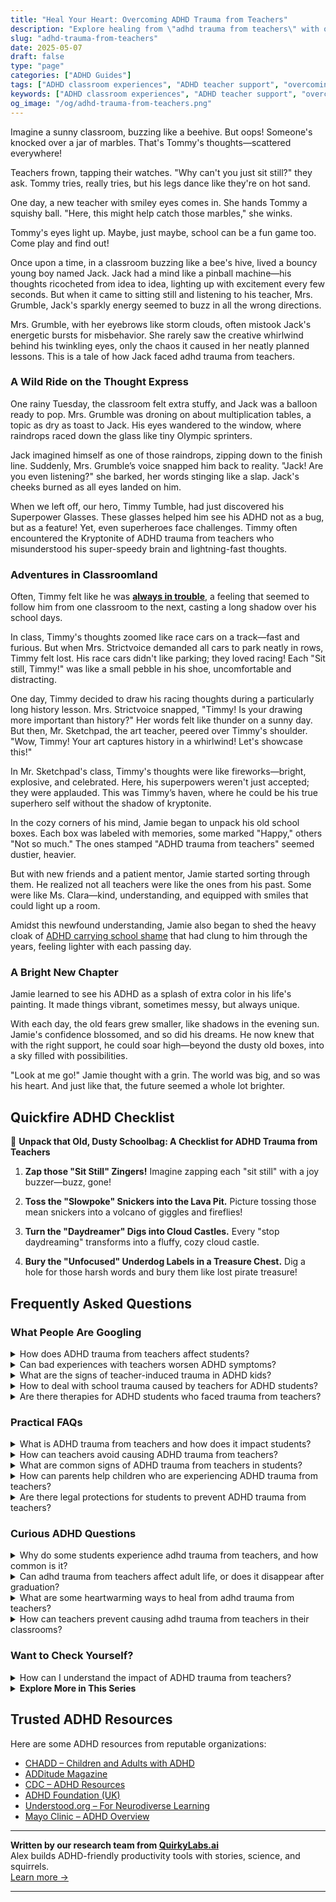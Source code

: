 ```yaml
---
title: "Heal Your Heart: Overcoming ADHD Trauma from Teachers"
description: "Explore healing from \"adhd trauma from teachers\" with our blog. Feel seen and celebrated as we transform school memories into empowering stories. Join us for a cozy, understanding journey!"
slug: "adhd-trauma-from-teachers"
date: 2025-05-07
draft: false
type: "page"
categories: ["ADHD Guides"]
tags: ["ADHD classroom experiences", "ADHD teacher support", "overcoming ADHD stigma", "ADHD coping strategies in school", "ADHD emotional trauma", "teacher impact on ADHD", "playful ADHD learning techniques"]
keywords: ["ADHD classroom experiences", "ADHD teacher support", "overcoming ADHD stigma", "ADHD coping strategies in school", "ADHD emotional trauma", "teacher impact on ADHD", "playful ADHD learning techniques"]
og_image: "/og/adhd-trauma-from-teachers.png"
---
```


Imagine a sunny classroom, buzzing like a beehive. But oops! Someone's knocked over a jar of marbles. That's Tommy's thoughts—scattered everywhere!

Teachers frown, tapping their watches. "Why can't you just sit still?" they ask. Tommy tries, really tries, but his legs dance like they're on hot sand.

One day, a new teacher with smiley eyes comes in. She hands Tommy a squishy ball. "Here, this might help catch those marbles," she winks.

Tommy's eyes light up. Maybe, just maybe, school can be a fun game too. Come play and find out!

Once upon a time, in a classroom buzzing like a bee's hive, lived a bouncy young boy named Jack. Jack had a mind like a pinball machine—his thoughts ricocheted from idea to idea, lighting up with excitement every few seconds. But when it came to sitting still and listening to his teacher, Mrs. Grumble, Jack's sparkly energy seemed to buzz in all the wrong directions.

Mrs. Grumble, with her eyebrows like storm clouds, often mistook Jack's energetic bursts for misbehavior. She rarely saw the creative whirlwind behind his twinkling eyes, only the chaos it caused in her neatly planned lessons. This is a tale of how Jack faced adhd trauma from teachers.

### A Wild Ride on the Thought Express

One rainy Tuesday, the classroom felt extra stuffy, and Jack was a balloon ready to pop. Mrs. Grumble was droning on about multiplication tables, a topic as dry as toast to Jack. His eyes wandered to the window, where raindrops raced down the glass like tiny Olympic sprinters.

Jack imagined himself as one of those raindrops, zipping down to the finish line. Suddenly, Mrs. Grumble’s voice snapped him back to reality. "Jack! Are you even listening?" she barked, her words stinging like a slap. Jack's cheeks burned as all eyes landed on him.

When we left off, our hero, Timmy Tumble, had just discovered his Superpower Glasses. These glasses helped him see his ADHD not as a bug, but as a feature! Yet, even superheroes face challenges. Timmy often encountered the Kryptonite of ADHD trauma from teachers who misunderstood his super-speedy brain and lightning-fast thoughts.

### Adventures in Classroomland

Often, Timmy felt like he was [**always in trouble**](/pages/adhd-always-in-trouble/), a feeling that seemed to follow him from one classroom to the next, casting a long shadow over his school days.

In class, Timmy's thoughts zoomed like race cars on a track—fast and furious. But when Mrs. Strictvoice demanded all cars to park neatly in rows, Timmy felt lost. His race cars didn't like parking; they loved racing! Each "Sit still, Timmy!" was like a small pebble in his shoe, uncomfortable and distracting.

One day, Timmy decided to draw his racing thoughts during a particularly long history lesson. Mrs. Strictvoice snapped, "Timmy! Is your drawing more important than history?" Her words felt like thunder on a sunny day. But then, Mr. Sketchpad, the art teacher, peered over Timmy's shoulder. "Wow, Timmy! Your art captures history in a whirlwind! Let's showcase this!"

In Mr. Sketchpad's class, Timmy's thoughts were like fireworks—bright, explosive, and celebrated. Here, his superpowers weren't just accepted; they were applauded. This was Timmy’s haven, where he could be his true superhero self without the shadow of kryptonite.

In the cozy corners of his mind, Jamie began to unpack his old school boxes. Each box was labeled with memories, some marked "Happy," others "Not so much." The ones stamped "ADHD trauma from teachers" seemed dustier, heavier.

But with new friends and a patient mentor, Jamie started sorting through them. He realized not all teachers were like the ones from his past. Some were like Ms. Clara—kind, understanding, and equipped with smiles that could light up a room.

Amidst this newfound understanding, Jamie also began to shed the heavy cloak of [ADHD carrying school shame](/pages/adhd-carrying-school-shame/) that had clung to him through the years, feeling lighter with each passing day.

### A Bright New Chapter

Jamie learned to see his ADHD as a splash of extra color in his life's painting. It made things vibrant, sometimes messy, but always unique.

With each day, the old fears grew smaller, like shadows in the evening sun. Jamie's confidence blossomed, and so did his dreams. He now knew that with the right support, he could soar high—beyond the dusty old boxes, into a sky filled with possibilities.

"Look at me go!" Jamie thought with a grin. The world was big, and so was his heart. And just like that, the future seemed a whole lot brighter.

## Quickfire ADHD Checklist

🎒 **Unpack that Old, Dusty Schoolbag: A Checklist for ADHD Trauma from Teachers**

1. **Zap those "Sit Still" Zingers!**
   Imagine zapping each "sit still" with a joy buzzer—buzz, gone!

2. **Toss the "Slowpoke" Snickers into the Lava Pit.**
   Picture tossing those mean snickers into a volcano of giggles and fireflies!

3. **Turn the "Daydreamer" Digs into Cloud Castles.**
   Every "stop daydreaming" transforms into a fluffy, cozy cloud castle.

4. **Bury the "Unfocused" Underdog Labels in a Treasure Chest.**
   Dig a hole for those harsh words and bury them like lost pirate treasure!

## Frequently Asked Questions



### What People Are Googling

<details><summary>How does ADHD trauma from teachers affect students?</summary><p>When students with ADHD experience trauma from teachers, such as harsh criticism or misunderstanding, it can significantly affect their self-esteem and trust in educational environments. This kind of negative experience can lead students to feel anxious or resistant about participating in class, expressing their ideas, or seeking help. It's important to acknowledge these feelings and understand that they are a natural response to past difficulties. With supportive relationships and positive experiences, students can gradually rebuild confidence and find joy in learning again.</p></details>
<details><summary>Can bad experiences with teachers worsen ADHD symptoms?</summary><p>Absolutely, experiences with teachers can significantly impact how you feel and cope with ADHD. If a teacher is not understanding or supportive, it can exacerbate feelings of frustration, anxiety, or low self-esteem, which might make ADHD symptoms seem more intense or harder to manage. It’s really important to have a supportive educational environment that adapts to your needs and helps you thrive. Remember, it’s okay to seek out and advocate for the support you deserve, so you can create a more positive learning experience.</p></details>
<details><summary>What are the signs of teacher-induced trauma in ADHD kids?</summary><p>Recognizing teacher-induced trauma in children with ADHD involves noticing changes in their behavior or attitude towards school. These children might exhibit increased anxiety, reluctance, or resistance about going to school, or they might start to express feelings of inadequacy and frustration related to their learning experiences. You may also observe physical symptoms such as headaches or stomachaches that often arise on school days. It’s important to gently open up a supportive conversation with your child about how they feel their interactions with their teacher make them feel, providing a safe space for them to express their thoughts and feelings.</p></details>
<details><summary>How to deal with school trauma caused by teachers for ADHD students?</summary><p>Navigating school trauma, especially when it involves teachers, can feel incredibly challenging, but remember, you're not alone. It's important to start by finding a supportive space where you are comfortable expressing your feelings—perhaps a counselor, trusted mentor, or a support group for ADHD. Together, you can explore strategies to rebuild your confidence in learning environments, which might include advocating for accommodations that respect your learning style. Above all, be gentle with yourself as you heal; it's okay to take things one step at a time and celebrate small victories along the way.</p></details>
<details><summary>Are there therapies for ADHD students who faced trauma from teachers?</summary><p>Absolutely, there are supportive therapies available that can really help students with ADHD who have experienced trauma from teachers. Therapy options like trauma-informed therapy or cognitive-behavioral therapy (CBT) are specifically designed to address the emotional and psychological impacts of such experiences. It’s also a good idea to find therapists who specialize in both ADHD and trauma to ensure the most understanding and effective approach. Remember, seeking help is a positive step forward, and it's important to surround yourself with supportive people who understand your unique experiences.</p></details>



### Practical FAQs

<details><summary>What is ADHD trauma from teachers and how does it impact students?</summary><p>ADHD trauma from teachers can occur when educators, perhaps unknowingly, respond to ADHD-related behaviors with criticism, impatience, or punishment, rather than understanding and support. This can lead students to feel misunderstood, ashamed, or anxious, impacting their self-esteem and relationship with learning. Over time, these negative experiences can contribute to emotional scars, making it harder for students to trust educators or fully engage in educational environments. Recognizing and addressing this trauma is crucial for healing and helping students with ADHD embrace their potential in more supportive and affirming ways.</p></details>
<details><summary>How can teachers avoid causing ADHD trauma from teachers?</summary><p>Absolutely, a supportive classroom environment is crucial for all students, especially for those with ADHD. Teachers can avoid causing ADHD-related trauma by being patient, flexible, and understanding of each student's unique needs. It's beneficial to use clear, consistent instructions and to provide positive, encouraging feedback rather than criticism. Also, incorporating movement breaks and offering various ways to participate can help students with ADHD feel more engaged and valued in the classroom.</p></details>
<details><summary>What are common signs of ADHD trauma from teachers in students?</summary><p>Absolutely, it's important to recognize how interactions in educational settings can impact students, especially those with ADHD. Some common signs of trauma resulting from negative school experiences include feelings of anxiety or reluctance about school, a noticeable drop in academic performance, or an increase in behaviors like avoidance or resistance when it comes to schoolwork. Students might also express feelings of inadequacy, often using phrases like "I'm stupid" or "I can't do anything right," which can really highlight their internal struggle. It's crucial to approach these signs with understanding and support, providing a nurturing environment that addresses their specific needs and helps them thrive.</p></details>
<details><summary>How can parents help children who are experiencing ADHD trauma from teachers?</summary><p>It's so important to support your child if they're feeling overwhelmed or hurt due to their experiences at school. A cozy, open conversation where you listen to their feelings without judgment can really help them feel safer and understood. Together, you could brainstorm and write down specific issues and think about practical steps, like arranging a meeting with the teacher to discuss accommodations that respect your child's unique needs. Remember, you're a wonderful advocate for your child, and by working collaboratively with the school, you can help create a more supportive learning environment for them.</p></details>
<details><summary>Are there legal protections for students to prevent ADHD trauma from teachers?</summary><p>Absolutely, and it's wonderful that you're looking into this! In many countries, including the United States, there are laws like the Americans with Disabilities Act (ADA) and the Individuals with Disabilities Education Act (IDEA) that help protect students with ADHD. These laws ensure that students can receive accommodations tailored to their needs, which can include adjustments in teaching methods, extra time on tests, or a quieter learning environment. It's all about creating a supportive educational setting that prevents any negative experiences and helps every student thrive. If you're unsure about how these laws apply or how to request accommodations, a school counselor or an educational advocate can be a fantastic resource.</p></details>



### Curious ADHD Questions

<details><summary>Why do some students experience adhd trauma from teachers, and how common is it?</summary><p>It’s really understandable that some students with ADHD might experience what feels like trauma from interactions with teachers. This often happens because not all educators are fully informed or trained on how ADHD affects learning and behavior, which can lead to misunderstandings or negative interactions. For instance, a student might feel embarrassed or punished for behaviors that are linked to their ADHD, like difficulty sitting still or paying attention. While it's hard to pinpoint exactly how common this is, awareness is growing, and many are advocating for better teacher training on ADHD to foster a more supportive learning environment. Your feelings are valid, and it's important to seek support if school feels overwhelming.</p></details>
<details><summary>Can adhd trauma from teachers affect adult life, or does it disappear after graduation?</summary><p>Absolutely, experiences with teachers during your formative years can certainly linger into adulthood, especially for someone with ADHD. Teachers often play significant roles in our development, and negative interactions can leave lasting impressions. However, it's important to remember that while these experiences may shape us, they don't define us. Exploring these memories with a therapist or an ADHD coach can be incredibly healing, helping you to understand and overcome their impact, and empower you to thrive in your adult life.</p></details>
<details><summary>What are some heartwarming ways to heal from adhd trauma from teachers?</summary><p>It's truly important to nurture your heart after experiencing difficult times, especially with something as impactful as ADHD-related trauma from schooling. One comforting way to start healing is by reconnecting with your inner child through activities you might have loved but felt discouraged from pursuing, like art, music, or any creative outlet. Consider joining support groups or forums where experiences similar to yours are shared; hearing others’ stories and sharing your own can be incredibly affirming and healing. Lastly, if possible, working with a therapist who specializes in ADHD can provide personalized guidance to help you understand and heal from your experiences in a safe, supportive environment. Remember, you deserve to make space for your healing and find joy in your unique journey.</p></details>
<details><summary>How can teachers prevent causing adhd trauma from teachers in their classrooms?</summary><p>Absolutely, teachers play such a crucial role in nurturing a positive learning environment. To prevent causing ADHD-related trauma, teachers can start by educating themselves about ADHD and its effects on learning and behavior. This awareness can lead to more empathetic and tailored teaching strategies that accommodate the unique needs of students with ADHD, such as providing clear, concise instructions or allowing for movement breaks. By fostering an inclusive and understanding classroom atmosphere, teachers help ensure all students feel valued and supported, significantly reducing the risk of negative experiences related to ADHD.</p></details>



### Want to Check Yourself?

<details><summary>How can I understand the impact of ADHD trauma from teachers?</summary><p>It’s really important to acknowledge and understand the impact that negative experiences with teachers can have, especially when you’re managing ADHD. Remember, it's completely valid to feel affected by past interactions where you might have felt misunderstood or unsupported. To better understand this impact, it can be very helpful to talk it through with someone who gets it—perhaps a therapist, a coach, or a supportive peer who shares similar experiences. Reflecting on these experiences and discussing them can help you identify how they affect your current feelings about learning and interacting with others, helping you to heal and find strategies that support your well-being.</p></details>

<script type="application/ld+json">
{
  "@context": "https://schema.org",
  "@type": "FAQPage",
  "mainEntity": [
    {
      "@type": "Question",
      "name": "How does ADHD trauma from teachers affect students?",
      "acceptedAnswer": {
        "@type": "Answer",
        "text": "When students with ADHD experience trauma from teachers, such as harsh criticism or misunderstanding, it can significantly affect their self-esteem and trust in educational environments. This kind of negative experience can lead students to feel anxious or resistant about participating in class, expressing their ideas, or seeking help. It's important to acknowledge these feelings and understand that they are a natural response to past difficulties. With supportive relationships and positive experiences, students can gradually rebuild confidence and find joy in learning again."
      }
    },
    {
      "@type": "Question",
      "name": "Can bad experiences with teachers worsen ADHD symptoms?",
      "acceptedAnswer": {
        "@type": "Answer",
        "text": "Absolutely, experiences with teachers can significantly impact how you feel and cope with ADHD. If a teacher is not understanding or supportive, it can exacerbate feelings of frustration, anxiety, or low self-esteem, which might make ADHD symptoms seem more intense or harder to manage. It\u2019s really important to have a supportive educational environment that adapts to your needs and helps you thrive. Remember, it\u2019s okay to seek out and advocate for the support you deserve, so you can create a more positive learning experience."
      }
    },
    {
      "@type": "Question",
      "name": "What are the signs of teacher-induced trauma in ADHD kids?",
      "acceptedAnswer": {
        "@type": "Answer",
        "text": "Recognizing teacher-induced trauma in children with ADHD involves noticing changes in their behavior or attitude towards school. These children might exhibit increased anxiety, reluctance, or resistance about going to school, or they might start to express feelings of inadequacy and frustration related to their learning experiences. You may also observe physical symptoms such as headaches or stomachaches that often arise on school days. It\u2019s important to gently open up a supportive conversation with your child about how they feel their interactions with their teacher make them feel, providing a safe space for them to express their thoughts and feelings."
      }
    },
    {
      "@type": "Question",
      "name": "How to deal with school trauma caused by teachers for ADHD students?",
      "acceptedAnswer": {
        "@type": "Answer",
        "text": "Navigating school trauma, especially when it involves teachers, can feel incredibly challenging, but remember, you're not alone. It's important to start by finding a supportive space where you are comfortable expressing your feelings\u2014perhaps a counselor, trusted mentor, or a support group for ADHD. Together, you can explore strategies to rebuild your confidence in learning environments, which might include advocating for accommodations that respect your learning style. Above all, be gentle with yourself as you heal; it's okay to take things one step at a time and celebrate small victories along the way."
      }
    },
    {
      "@type": "Question",
      "name": "Are there therapies for ADHD students who faced trauma from teachers?",
      "acceptedAnswer": {
        "@type": "Answer",
        "text": "Absolutely, there are supportive therapies available that can really help students with ADHD who have experienced trauma from teachers. Therapy options like trauma-informed therapy or cognitive-behavioral therapy (CBT) are specifically designed to address the emotional and psychological impacts of such experiences. It\u2019s also a good idea to find therapists who specialize in both ADHD and trauma to ensure the most understanding and effective approach. Remember, seeking help is a positive step forward, and it's important to surround yourself with supportive people who understand your unique experiences."
      }
    }
  ]
}
</script>
<script type="application/ld+json">
{
  "@context": "https://schema.org",
  "@type": "Article",
  "author": {
    "@type": "Person",
    "name": "QuirkyLabs",
    "url": "https://quirkylabs.ai/about"
  },
  "headline": "\"Heal Your Heart: Overcoming ADHD Trauma from Teachers\"",
  "mainEntityOfPage": "https://blog.quirkylabs.ai/pages/adhd-trauma-from-teachers/",
  "datePublished": "2025-05-07"
}
</script>
<script type="application/ld+json">
{
  "@context": "https://schema.org",
  "@type": "BreadcrumbList",
  "itemListElement": [
    {
      "@type": "ListItem",
      "position": 1,
      "name": "Home",
      "item": "https://quirkylabs.ai/"
    },
    {
      "@type": "ListItem",
      "position": 2,
      "name": "Blog",
      "item": "https://blog.quirkylabs.ai/"
    },
    {
      "@type": "ListItem",
      "position": 3,
      "name": "\"Heal Your Heart: Overcoming ADHD Trauma from Teachers\"",
      "item": "https://blog.quirkylabs.ai/pages/adhd-trauma-from-teachers/"
    }
  ]
}
</script>

<details>
<summary><strong>Explore More in This Series</strong></summary>

- [Adhd Feel Lazy](/pages/adhd-feel-lazy/)
- [Adhd Carrying School Shame](/pages/adhd-carrying-school-shame/)
- [Adhd Working To Prove Worth](/pages/adhd-working-to-prove-worth/)
- [Adhd Always In Trouble](/pages/adhd-always-in-trouble/)
- [Adhd People Think Im Stupid](/pages/adhd-people-think-im-stupid/)
- [Adhd Labeled As Disruptive](/pages/adhd-labeled-as-disruptive/)
- [Adhd Expectation Vs Reality](/pages/adhd-expectation-vs-reality/)
- [Adhd Constant Self Doubt](/pages/adhd-constant-self-doubt/)
</details>



## Trusted ADHD Resources

Here are some ADHD resources from reputable organizations:

- [CHADD – Children and Adults with ADHD](https://chadd.org)
- [ADDitude Magazine](https://www.additudemag.com)
- [CDC – ADHD Resources](https://www.cdc.gov/ncbddd/adhd)
- [ADHD Foundation (UK)](https://www.adhdfoundation.org.uk)
- [Understood.org – For Neurodiverse Learning](https://www.understood.org)
- [Mayo Clinic – ADHD Overview](https://www.mayoclinic.org/diseases-conditions/adhd)


---

**Written by our research team from [QuirkyLabs.ai](https://quirkylabs.ai)**  
Alex builds ADHD-friendly productivity tools with stories, science, and squirrels.  
[Learn more →](https://quirkylabs.ai)

---